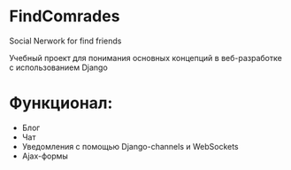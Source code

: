 # FindComrades
Social Nerwork for find friends

Учебный проект для понимания основных концепций в веб-разработке с использованием Django

# Функционал:
 - Блог
 - Чат
 - Уведомления с помощью Django-channels и WebSockets
 - Ajax-формы
